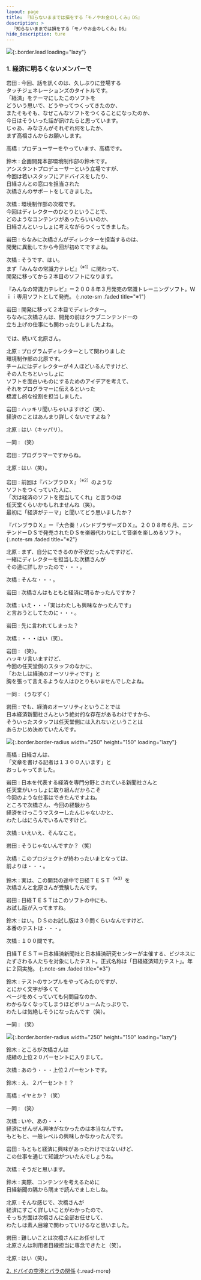 ```yaml
---
layout: page
title: 『知らないままでは損をする「モノやお金のしくみ」DS』
description: >
  『知らないままでは損をする「モノやお金のしくみ」DS』
hide_description: ture
---
```


![](/others/interviews/jp/nds/betj/vol1/img/mainvisual1.jpg){:.border.lead loading="lazy"}

### 1. 経済に明るくないメンバーで

岩田
: 今回、話を訊くのは、久しぶりに登場する<BR />タッチジェネレーションズのタイトルです。<BR />「経済」をテーマにしたこのソフトを<BR />どういう思いで、どうやってつくってきたのか、<BR />またそもそも、なぜこんなソフトをつくることになったのか、<BR />今日はそういった話が訊けたらと思っています。<BR />じゃあ、みなさんがそれぞれ何をしたか、<BR />まず高橋さんからお願いします。

高橋
: プロデューサーをやっています、高橋です。

鈴木
: 企画開発本部環境制作部の鈴木です。<BR />アシスタントプロデューサーという立場ですが、<BR />今回は若いスタッフにアドバイスをしたり、<BR />日経さんとの窓口を担当された<BR />次橋さんのサポートをしてきました。

次橋
: 環境制作部の次橋です。<BR />今回はディレクターのひとりということで、<BR />どのようなコンテンツがあったらいいのか、<BR />日経さんといっしょに考えながらつくってきました。

岩田
: ちなみに次橋さんがディレクターを担当するのは、<BR />開発に異動してから今回が初めてですよね。

次橋
: そうです、はい。<BR />まず『みんなの常識力テレビ』<sup>（※1）</sup>に関わって、<BR />開発に移ってから２本目のソフトになります。

『みんなの常識力テレビ』＝２００８年３月発売の常識トレーニングソフト。Ｗｉｉ専用ソフトとして発売。
{:.note-sm .faded title="※1"}

岩田
: 開発に移って２本目でディレクター。<BR />ちなみに次橋さんは、開発の前はクラブニンテンドーの<BR />立ち上げの仕事にも関わったりしましたよね。<BR /><BR />では、続いて北原さん。

北原
: プログラムディレクターとして関わりました<BR />環境制作部の北原です。<BR />チームにはディレクターが４人ほどいるんですけど、<BR />その人たちといっしょに<BR />ソフトを面白いものにするためのアイデアを考えて、<BR />それをプログラマーに伝えるといった<BR />橋渡し的な役割を担当しました。

岩田
: ハッキリ聞いちゃいますけど（笑）、<BR />経済のことはあんまり詳しくないですよね？

北原
: はい（キッパリ）。

一同
: （笑）

岩田
: プログラマーですからね。

北原
: はい（笑）。

岩田
: 前回は『バンブラＤＸ』<sup>（※2）</sup>のような<BR />ソフトをつくっていた人に、<BR />「次は経済のソフトを担当してくれ」と言うのは<BR />任天堂くらいかもしれませんね（笑）。<BR />最初に「経済がテーマ」と聞いてどう思いましたか？

『バンブラＤＸ』＝『大合奏！バンドブラザーズＤＸ』。２００８年６月、ニンテンドーＤＳで発売されたＤＳを楽器代わりにして音楽を楽しめるソフト。
{:.note-sm .faded title="※2"}

北原
: まず、自分にできるのか不安だったんですけど、<BR />一緒にディレクターを担当した次橋さんが<BR />その道に詳しかったので・・・。

次橋
: そんな・・・。

岩田
: 次橋さんはもともと経済に明るかったんですか？

次橋
: いえ・・・「実はわたしも興味なかったんです」<BR />と言おうとしてたのに・・・。

岩田
: 先に言われてしまった？

次橋
: ・・・はい（笑）。

岩田
: （笑）。<BR />ハッキリ言いますけど、<BR />今回の任天堂側のスタッフのなかに、<BR />「わたしは経済のオーソリティです」と<BR />胸を張って言えるような人はひとりもいませんでしたよね。

一同
: （うなずく）

岩田
: でも、経済のオーソリティということでは<BR />日本経済新聞社さんという絶対的な存在があるわけですから、<BR />そういったスタッフは任天堂側には入れないということは<BR />あらかじめ決めていたんです。

![](/others/interviews/jp/nds/betj/vol1/img/photo1.jpg){:.border.border-radius width="250" height="150" loading="lazy"}

高橋
: 日経さんは、<BR />「文章を書ける記者は１３００人います」と<BR />おっしゃってました。

岩田
: 日本を代表する経済を専門分野とされている新聞社さんと<BR />任天堂がいっしょに取り組んだからこそ<BR />今回のような仕事はできたんですよね。<BR />ところで次橋さん、今回の経験から<BR />経済をけっこうマスターしたんじゃないかと、<BR />わたしはにらんでいるんですけど。

次橋
: いえいえ、そんなこと。

岩田
: そうじゃないんですか？（笑）

次橋
: このプロジェクトが終わったいまとなっては、<BR />前よりは・・・。

鈴木
: 実は、この開発の途中で日経ＴＥＳＴ<sup>（※3）</sup>を<BR />次橋さんと北原さんが受験したんです。

岩田
: 日経ＴＥＳＴはこのソフトの中にも、<BR />お試し版が入ってますね。

鈴木
: はい。ＤＳのお試し版は３０問くらいなんですけど、<BR />本番のテストは・・・。

次橋
: １００問です。

日経ＴＥＳＴ＝日本経済新聞社と日本経済研究センターが主催する、ビジネスにたずさわる人たちを対象にしたテスト。正式名称は「日経経済知力テスト」。年に２回実施。
{:.note-sm .faded title="※3"}

鈴木
: テストのサンプルをやってみたのですが、<BR />とにかく文字が多くて<BR />ページをめくっていても何問目なのか、<BR />わからなくなってしまうほどボリュームたっぷりで、<BR />わたしは気絶しそうになったんです（笑）。

一同
: （笑）

![](/others/interviews/jp/nds/betj/vol1/img/photo2.jpg){:.border.border-radius width="250" height="150" loading="lazy"}

鈴木
: ところが次橋さんは<BR />成績の上位２０パーセントに入りまして。

次橋
: あのう・・・上位２パーセントです。

鈴木
: え、２パーセント！？

高橋
: イヤミか？（笑）

一同
: （笑）

次橋
: いや、あの・・・<BR />経済にぜんぜん興味がなかったのは本当なんです。<BR />もともと、一般レベルの興味しかなかったんです。

岩田
: もともと経済に興味があったわけではないけど、<BR />この仕事を通じて知識がついたんでしょうね。

次橋
: そうだと思います。

鈴木
: 実際、コンテンツを考えるために<BR />日経新聞の隅から隅まで読んでましたしね。

北原
: そんな感じで、次橋さんが<BR />経済にすごく詳しいことがわかったので、<BR />そっち方面は次橋さんに全部お任せして、<BR />わたしは素人目線で関わっていけるなと思いました。

岩田
: 難しいことは次橋さんにお任せして<BR />北原さんは利用者目線担当に専念できたと（笑）。

北原
: はい（笑）。

[2. ドバイの空港とバラの関係](2.md)
{:.read-more}

